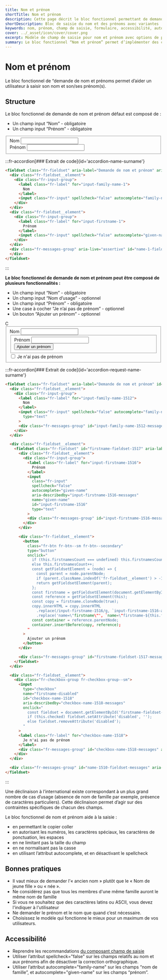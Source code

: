 ```yaml
---
title: Nom et prénom
shortTitle: Nom et prénom
description: Cette page décrit le bloc fonctionnel permettant de demander le nom et les prénoms d’un utilisateur en fournissant des variantes, des recommandations d’usage et des règles d’accessibilité à respecter.
shortDescription: Bloc de saisie du nom et des prénoms avec variantes
keywords: nom, prénom, champ de saisie, formulaire, accessibilité, autocomplete, nom d’usage, prénom multiple, DSFR, bonnes pratiques
cover: ../_asset/icon/cover/cover.png
excerpt: Modèle de champ de saisie pour nom et prénom avec options de personnalisation et bonnes pratiques d’accessibilité.
summary: Le bloc fonctionnel “Nom et prénom” permet d’implémenter des champs de saisie conformes aux standards d’accessibilité pour collecter les informations d’identité. La page présente plusieurs variantes dont l’ajout de prénom, la gestion de l’absence de prénom ou du nom d’usage, ainsi qu’une déclinaison internationale. Des recommandations de bonnes pratiques sont fournies pour améliorer l’inclusivité et éviter les biais culturels dans la conception des formulaires.
---
```


# Nom et prénom

Le bloc fonctionnel de “demande de nom et prénoms permet d’aider un utilisateur à saisir son nom et son/ses prénom(s).

## Structure

Le bloc fonctionnel de demande de nom et prénom défaut est composé de :

- Un champ input “Nom” - obligatoire
- Un champ input “Prénom” - obligatoire

<div class="dsfr-doc-preview">
    <fieldset class="fr-fieldset" aria-label="Demande de nom et prénom" aria-describedby="name-1-fieldset-messages">
    <div class="fr-fieldset__element">
        <div class="fr-input-group">
        <label class="fr-label" for="input-family-name-1">
            Nom
        </label>
        <input class="fr-input" spellcheck="false" autocomplete="family-name" name="family-name" id="input-family-name-1" type="text">
        </div>
    </div>
    <div class="fr-fieldset__element">
        <div class="fr-input-group">
        <label class="fr-label" for="input-firstname-1">
            Prénom
        </label>
        <input class="fr-input" spellcheck="false" autocomplete="given-name" name="given-name" id="input-firstname-1" type="text">
        </div>
    </div>
    <div class="fr-messages-group" aria-live="assertive" id="name-1-fieldset-messages">
    </div>
    </fieldset>
</div>

:::fr-accordion[### Extrait de code]{id='accordion-name-surname'}
```html
<fieldset class="fr-fieldset" aria-label="Demande de nom et prénom" aria-describedby="name-1-fieldset-messages">
  <div class="fr-fieldset__element">
    <div class="fr-input-group">
      <label class="fr-label" for="input-family-name-1">
        Nom
      </label>
      <input class="fr-input" spellcheck="false" autocomplete="family-name" name="family-name" id="input-family-name-1" type="text">
    </div>
  </div>
  <div class="fr-fieldset__element">
    <div class="fr-input-group">
      <label class="fr-label" for="input-firstname-1">
        Prénom
      </label>
      <input class="fr-input" spellcheck="false" autocomplete="given-name" name="given-name" id="input-firstname-1" type="text">
    </div>
  </div>
  <div class="fr-messages-group" aria-live="assertive" id="name-1-fieldset-messages">
  </div>
</fieldset>
```
:::

**Le bloc fonctionnel de demande de nom et prénom peut être composé de plusieurs fonctionnalités :**

- Un champ input “Nom” - obligatoire
- Un champ input “Nom d’usage” - optionnel
- Un champ input “Prénom” - obligatoire
- Une case à cocher “Je n’ai pas de prénom” - optionnel
- Un bouton “Ajouter un prénom” - optionnel

<div class="dsfr-doc-preview">C<fieldset class="fr-fieldset" aria-label="Demande de nom et prénom" id="name-1510-fieldset" aria-labelledby="name-1510-fieldset-messages">
  <div class="fr-fieldset__element">
    <div class="fr-input-group">
      <label class="fr-label" for="input-family-name-1512">
        Nom
      </label>
      <input
        class="fr-input"
        spellcheck="false"
        autocomplete="family-name"
        aria-describedby="input-family-name-1512-messages"
        name="family-name"
        id="input-family-name-1512"
        type="text"
      >
      <div class="fr-messages-group" id="input-family-name-1512-messages" aria-live="assertive"></div>
    </div>
  </div>

  <div class="fr-fieldset__element">
    <fieldset class="fr-fieldset" id="firstname-fieldset-1517" aria-labelledby="firstname-fieldset-1517-messages">
      <div class="fr-fieldset__element">
        <div class="fr-input-group">
          <label class="fr-label" for="input-firstname-1516">
            Prénom
          </label>
          <input
            class="fr-input"
            spellcheck="false"
            autocomplete="given-name"
            aria-describedby="input-firstname-1516-messages"
            name="given-name"
            id="input-firstname-1516"
            type="text"
          >
          <div class="fr-messages-group" id="input-firstname-1516-messages" aria-live="assertive"></div>
        </div>
      </div>
      <div class="fr-fieldset__element">
        <button
          class="fr-btn fr-btn--sm fr-btn--secondary"
          type="button"
          onclick="
            if (this.firstnamesCount === undefined) this.firstnamesCount = 1;
            else this.firstnamesCount++;
            const getFieldsetElement = (node) => {
              const parent = node.parentNode;
              if (parent.className.indexOf('fr-fieldset__element') > -1) return parent;
              return getFieldsetElement(parent);
            };
            const firstname = getFieldsetElement(document.getElementById('input-firstname-1516'));
            const reference = getFieldsetElement(this);
            const copy = firstname.cloneNode(true);
            copy.innerHTML = copy.innerHTML
              .replace(/input-firstname-1516/g, `input-firstname-1516-added-${this.firstnamesCount}`)
              .replace('name=\"firstname\"', `name=\"firstname-${this.firstnamesCount}\"`);
            const container = reference.parentNode;
            container.insertBefore(copy, reference);
          "
        >
          Ajouter un prénom
        </button>
      </div>
      <div class="fr-messages-group" id="firstname-fieldset-1517-messages" aria-live="assertive"></div>
    </fieldset>
  </div>

  <div class="fr-fieldset__element">
    <div class="fr-checkbox-group fr-checkbox-group--sm">
      <input
        type="checkbox"
        name="firstname-disabled"
        id="checkbox-name-1518"
        aria-describedby="checkbox-name-1518-messages"
        onclick="
          const fieldset = document.getElementById('firstname-fieldset-1517');
          if (this.checked) fieldset.setAttribute('disabled', '');
          else fieldset.removeAttribute('disabled');
        "
      >
      <label class="fr-label" for="checkbox-name-1518">
        Je n'ai pas de prénom
      </label>
      <div class="fr-messages-group" id="checkbox-name-1518-messages" aria-live="assertive"></div>
    </div>
  </div>

  <div class="fr-messages-group" id="name-1510-fieldset-messages" aria-live="assertive"></div>
</fieldset>
</div>

:::fr-accordion[### Extrait de code]{id='accordion-request-name-surname'}
```html
<fieldset class="fr-fieldset" aria-label="Demande de nom et prénom" id="name-1510-fieldset" aria-labelledby="name-1510-fieldset-messages">
  <div class="fr-fieldset__element">
    <div class="fr-input-group">
      <label class="fr-label" for="input-family-name-1512">
        Nom
      </label>
      <input class="fr-input" spellcheck="false" autocomplete="family-name" aria-describedby="input-family-name-1512-messages" name="family-name" id="input-family-name-1512"
        type="text"
      >
      <div class="fr-messages-group" id="input-family-name-1512-messages" aria-live="assertive"></div>
    </div>
  </div>

  <div class="fr-fieldset__element">
    <fieldset class="fr-fieldset" id="firstname-fieldset-1517" aria-labelledby="firstname-fieldset-1517-messages">
      <div class="fr-fieldset__element">
        <div class="fr-input-group">
          <label class="fr-label" for="input-firstname-1516">
            Prénom
          </label>
          <input
            class="fr-input"
            spellcheck="false"
            autocomplete="given-name"
            aria-describedby="input-firstname-1516-messages"
            name="given-name"
            id="input-firstname-1516"
            type="text"
          >
          <div class="fr-messages-group" id="input-firstname-1516-messages" aria-live="assertive"></div>
        </div>
      </div>

      <div class="fr-fieldset__element">
        <button
          class="fr-btn fr-btn--sm fr-btn--secondary"
          type="button"
          onclick="
            if (this.firstnamesCount === undefined) this.firstnamesCount = 1;
            else this.firstnamesCount++;
            const getFieldsetElement = (node) => {
              const parent = node.parentNode;
              if (parent.className.indexOf('fr-fieldset__element') > -1) return parent;
              return getFieldsetElement(parent);
            };
            const firstname = getFieldsetElement(document.getElementById('input-firstname-1516'));
            const reference = getFieldsetElement(this);
            const copy = firstname.cloneNode(true);
            copy.innerHTML = copy.innerHTML
              .replace(/input-firstname-1516/g, `input-firstname-1516-added-${this.firstnamesCount}`)
              .replace('name=\"firstname\"', `name=\"firstname-${this.firstnamesCount}\"`);
            const container = reference.parentNode;
            container.insertBefore(copy, reference);
          "
        >
          Ajouter un prénom
        </button>
      </div>

      <div class="fr-messages-group" id="firstname-fieldset-1517-messages" aria-live="assertive"></div>
    </fieldset>
  </div>

  <div class="fr-fieldset__element">
    <div class="fr-checkbox-group fr-checkbox-group--sm">
      <input
        type="checkbox"
        name="firstname-disabled"
        id="checkbox-name-1518"
        aria-describedby="checkbox-name-1518-messages"
        onclick="
          const fieldset = document.getElementById('firstname-fieldset-1517');
          if (this.checked) fieldset.setAttribute('disabled', '');
          else fieldset.removeAttribute('disabled');
        "
      >
      <label class="fr-label" for="checkbox-name-1518">
        Je n'ai pas de prénom
      </label>
      <div class="fr-messages-group" id="checkbox-name-1518-messages" aria-live="assertive"></div>
    </div>
  </div>

  <div class="fr-messages-group" id="name-1510-fieldset-messages" aria-live="assertive"></div>
</fieldset>
```
:::

Une déclinaison à l’international existe correspondant à un plus grand nombre de cas d’usage (absence de nom de famille par exemple, présence de caractères particuliers). Cette déclinaison permet d’agir sur des contraintes spécifiques de chacun des champs.

Le bloc fonctionnel de nom et prénom aide à la saisie :

- en permettant le copier coller
- en autorisant les numéros, les caractères spéciaux, les caractères de ponctuation, les espaces
- en ne limitant pas la taille du champ
- en ne normalisant pas la casse
- en utilisant l’attribut autocomplete, et en désactivant le spellcheck

## Bonnes pratiques

- Il vaut mieux de demander l'« ancien nom » plutôt que le « Nom de jeune fille » ou « née ».
- Ne considérez pas que tous les membres d'une même famille auront le même nom de famille
- Si vous ne souhaitez que des caractères latins ou ASCII, vous devez l'indiquer à l'utilisateur
- Ne demander le prénom et le nom que quand c’est nécessaire.
- Choisissez le modèle qui fonctionne le mieux pour un maximum de vos utilisateurs.

## Accessibilité

- Reprendre les recommandations [du composant champ de saisie](../../../../../component/input/_part/doc/index.md)
- Utiliser l’attribut spellcheck="false" sur les champs relatifs au nom et aux prénoms afin de désactiver la correction orthographique.
- Utiliser l’attribut autocomplete="family-name" sur les champs “nom de famille”, et autocomplete="given-name" sur les champs “prénom”.